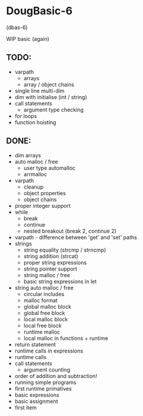 DougBasic-6
===========

(dbas-6)

WIP basic (again)


TODO:
-----
- varpath
	- arrays
	- array / object chains
- single line multi-dim
- dim with initialise (int / string)
- call statements
	- argument type checking
- for loops
- function hoisting

DONE:
-----
- dim arrays
- auto malloc / free
	- user type automalloc
	- arrmalloc
- varpath
	- cleanup
	- object properties
	- object chains
- proper integer support
- while
	- break
	- continue
	- nested breakout (break 2, continue 2)
- varpath - difference between 'get' and 'set' paths
- strings 
	- string equality (strcmp / strncmp)
	- string addition (strcat)
	- proper string expressions
	- string pointer support
	- string malloc / free
	- basic string expressions in let
- string auto malloc / free
	- circular includes
	- malloc format
	- global malloc block
	- global free block
	- local malloc block
	- local free block
	- runtime malloc
	- local malloc in functions + runtime
- return statement
- runtime calls in expressions
- runtime calls
- call statements
	- argument counting
- order of addition and subtraction!
- running simple programs
- first runtime primatives
- basic expressions
- basic assignment
- first item
